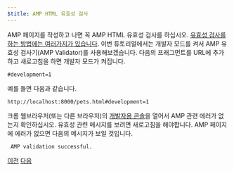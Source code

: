 ```yaml
---
$title: AMP HTML 유효성 검사
---
```


AMP 페이지를 작성하고 나면 꼭 AMP HTML 유효성 검사를 하십시오. [유효성 검사를 하는 방법에는 여러가지가 있습니다](/ko/docs/fundamentals/validate.html). 이번 튜토리얼에서는 개발자 모드를 켜서 AMP 유효성 검사기(AMP Validator)를 사용해보겠습니다. 다음의 프래그먼트를 URL에 추가하고 새로고침을 하면 개발자 모드가 켜집니다.

```text
#development=1
```

예를 들면 다음과 같습니다.  

```text
http://localhost:8000/pets.html#development=1 
```

크롬 웹브라우저(또는 다른 브라우저)의 [개발자용 콘솔](https://developer.chrome.com/devtools/docs/console)을 열어서 AMP 관련 에러가 없는지 확인하십시오. 유효성 관련 메시지를 보려면 새로고침을 해야합니다. AMP 페이지에 에러가 없으면 다음의 메시지가 보일 것입니다.

```text
 AMP validation successful.
```

<div class="prev-next-buttons">
  <a class="button prev-button" href="/ko/docs/design/visual_story/create_bookend.html"><span class="arrow-prev">이전</span></a>
  <a class="button next-button" href="/ko/docs/design/visual_story/congratulations.html"><span class="arrow-next">다음</span></a>
</div>
